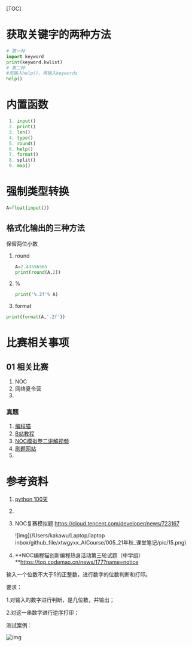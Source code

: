 [TOC]

# 获取关键字的两种方法

```python
# 第一种
import keyword
print(keyword.kwlist)
# 第二种
#先输入help()，再输入keywords
help()
```

# 内置函数

```python
 1. input()
 2. print()
 3. len()
 4. type()
 5. round()
 6. help()   
 7. format()
 8. split()
 9. map()
```

# 强制类型转换

```python
A=float(input())
```


## 格式化输出的三种方法

保留两位小数

1. round

   ```python
   A=2.43556565
   print(round(A,2))
   ```

2. %

   ```python
   print('%.2f'% A)
   ```

3. format

```python
print(format(A,'.2f'))
```



# 比赛相关事项

## 01 相关比赛

1. NOC
2. 网络夏令营
3. 

### 真题

1. [编程猫]( https://top.codemao.cn/news/177?name=notice)
2. [B站教程](https://www.bilibili.com/video/BV1A541187Qx/?spm_id_from=333.788.recommend_more_video.4)
3. [NOC模拟卷二讲解视频](https://www.bilibili.com/video/BV1ty4y1W7VT?from=search&seid=8084526178827156206&spm_id_from=333.337.0.0)
4. [刷题网站]( http://47.117.112.103/mediawiki/index.php/Python%E7%BB%83%E4%B9%A0%E4%B9%8B%E5%9F%BA%E6%9C%AC%E6%95%B0%E6%8D%AE%E7%B1%BB%E5%9E%8B%EF%BC%88%E4%B8%80%EF%BC%89)
5. 



# 参考资料

1. [python 100天](https://gitee.com/dirtypool/Python-100-Days/blob/master/%E5%85%AC%E5%BC%80%E8%AF%BE/%E6%96%87%E6%A1%A3/%E7%AC%AC05%E6%AC%A1%E5%85%AC%E5%BC%80%E8%AF%BE-%E7%AE%97%E6%B3%95%E5%85%A5%E9%97%A8%E7%B3%BB%E5%88%971-%E5%91%A8%E8%80%8C%E5%A4%8D%E5%A7%8B/%E7%AE%97%E6%B3%95%E5%85%A5%E9%97%A8%E7%B3%BB%E5%88%971-%E5%91%A8%E8%80%8C%E5%A4%8D%E5%A7%8B.md)
2. 

1. NOC复赛模拟题 https://cloud.tencent.com/developer/news/723167

   ![img](/Users/kakawu/Laptop/laptop inbox/github_file/xtwgyxx_AICourse/005_21年秋_课堂笔记/pic/15.png)

2. **NOC编程猫创新编程热身活动第三轮试题（中学组）**https://top.codemao.cn/news/177?name=notice

输入一个位数不大于5的正整数，进行数字的位数判断和打印。

要求：

1.对输入的数字进行判断，是几位数，并输出；

2.对这一串数字进行逆序打印；



测试案例：

![img](https://public-static-edu.codemao.cn/upload/1593512126000/4.png)

